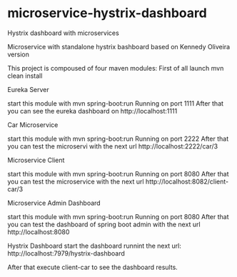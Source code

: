 # microservice-hystrix-dashboard
Hystrix dashboard with microservices


Microservice with standalone hystrix bashboard based on Kennedy Oliveira version

This project is compoused of four maven modules: First of all launch mvn clean install

Eureka Server

start this module with mvn spring-boot:run Running on port 1111 After that you can see the eureka dashboard on http://localhost:1111

Car Microservice

start this module with mvn spring-boot:run Running on port 2222 After that you can test the microservi with the next url http://localhost:2222/car/3

Microservice Client

start this module with mvn spring-boot:run Running on port 8080 After that you can test the microservice with the next url http://localhost:8082/client-car/3

Microservice Admin Dashboard

start this module with mvn spring-boot:run Running on port 8080 After that you can test the dashboard of spring boot admin with the next url http://localhost:8080

Hystrix Dashboard
start the dashboard runnint the next url: http://localhost:7979/hystrix-dashboard

After that execute client-car to see the dashboard results.

